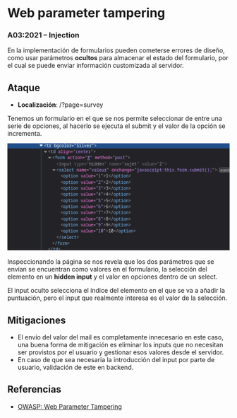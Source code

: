 # Web parameter tampering
### A03:2021 – Injection

En la implementación de formularios pueden cometerse errores de diseño, como usar parámetros **ocultos** para almacenar el estado del formulario,
por el cual se puede enviar información customizada al servidor.

## Ataque

- **Localización**: /?page=survey

Tenemos un formulario en el que se nos permite seleccionar de entre una serie de opciones, al hacerlo se ejecuta el submit y el valor de la opción se incrementa.

![Formulario vulnerable](../static/options.png)

Inspeccionando la página se nos revela que los dos parámetros que se envían se encuentran como valores en el formulario, la selección del elemento en un **hidden input** y el valor en opciones dentro de un select.

El input oculto selecciona el índice del elemento en el que se va a añadir la puntuación, pero el input que realmente interesa es el valor de la selección.

## Mitigaciones

- El envío del valor del mail es completamente innecesario en este caso, una buena forma de mitigación es eliminar los inputs que no necesitan ser provistos por el usuario y gestionar esos valores desde el servidor.
- En caso de que sea necesaria la introducción del input por parte de usuario, validación de este en backend.

## Referencias
- [OWASP: Web Parameter Tampering](https://owasp.org/www-community/attacks/Web_Parameter_Tampering)